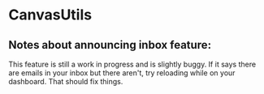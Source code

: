 # CanvasUtils

## Notes about announcing inbox feature:
This feature is still a work in progress and is slightly buggy. If it says there are emails in your inbox but there aren't, try reloading while on your dashboard. That should fix things.
